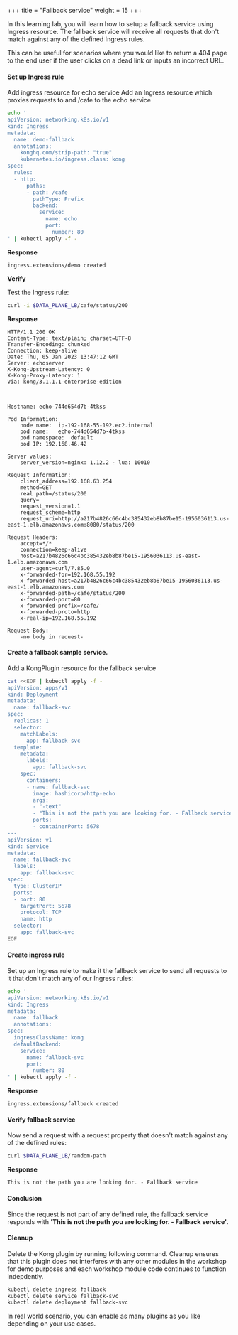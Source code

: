 +++
title = "Fallback service"
weight = 15
+++

In this learning lab,  you will learn how to setup a fallback service using Ingress resource. The fallback service will receive all requests that don't match against any of the defined Ingress rules. 

This can be useful for scenarios where you would like to return a 404 page to the end user if the user clicks on a dead link or inputs an incorrect URL.

#### Set up Ingress rule

Add ingress resource for echo  service
Add an Ingress resource which proxies requests to and /cafe to the echo service

```bash
echo '
apiVersion: networking.k8s.io/v1
kind: Ingress
metadata:
  name: demo-fallback
  annotations:
    konghq.com/strip-path: "true"
    kubernetes.io/ingress.class: kong
spec:
  rules:
  - http:
      paths:
      - path: /cafe
        pathType: Prefix
        backend:
          service:
            name: echo
            port: 
              number: 80
' | kubectl apply -f -
```

**Response**

```
ingress.extensions/demo created
```

**Verify**

Test the Ingress rule:

```bash
curl -i $DATA_PLANE_LB/cafe/status/200
```

**Response**

```
HTTP/1.1 200 OK
Content-Type: text/plain; charset=UTF-8
Transfer-Encoding: chunked
Connection: keep-alive
Date: Thu, 05 Jan 2023 13:47:12 GMT
Server: echoserver
X-Kong-Upstream-Latency: 0
X-Kong-Proxy-Latency: 1
Via: kong/3.1.1.1-enterprise-edition



Hostname: echo-744d654d7b-4tkss

Pod Information:
	node name:	ip-192-168-55-192.ec2.internal
	pod name:	echo-744d654d7b-4tkss
	pod namespace:	default
	pod IP:	192.168.46.42

Server values:
	server_version=nginx: 1.12.2 - lua: 10010

Request Information:
	client_address=192.168.63.254
	method=GET
	real path=/status/200
	query=
	request_version=1.1
	request_scheme=http
	request_uri=http://a217b4826c66c4bc385432eb8b87be15-1956036113.us-east-1.elb.amazonaws.com:8080/status/200

Request Headers:
	accept=*/*  
	connection=keep-alive  
	host=a217b4826c66c4bc385432eb8b87be15-1956036113.us-east-1.elb.amazonaws.com  
	user-agent=curl/7.85.0  
	x-forwarded-for=192.168.55.192  
	x-forwarded-host=a217b4826c66c4bc385432eb8b87be15-1956036113.us-east-1.elb.amazonaws.com  
	x-forwarded-path=/cafe/status/200  
	x-forwarded-port=80  
	x-forwarded-prefix=/cafe/  
	x-forwarded-proto=http  
	x-real-ip=192.168.55.192  

Request Body:
	-no body in request-
```


#### Create a fallback sample service.

Add a KongPlugin resource for the fallback service

```bash
cat <<EOF | kubectl apply -f -
apiVersion: apps/v1
kind: Deployment
metadata:
  name: fallback-svc
spec:
  replicas: 1
  selector:
    matchLabels:
      app: fallback-svc
  template:
    metadata:
      labels:
        app: fallback-svc
    spec:
      containers:
      - name: fallback-svc
        image: hashicorp/http-echo
        args:
        - "-text"
        - "This is not the path you are looking for. - Fallback service"
        ports:
        - containerPort: 5678
---
apiVersion: v1
kind: Service
metadata:
  name: fallback-svc
  labels:
    app: fallback-svc
spec:
  type: ClusterIP
  ports:
  - port: 80
    targetPort: 5678
    protocol: TCP
    name: http
  selector:
    app: fallback-svc
EOF
```

#### Create ingress rule

Set up an Ingress rule to make it the fallback service to send all requests to it that don't match any of our Ingress rules:

```bash
echo '
apiVersion: networking.k8s.io/v1
kind: Ingress
metadata:
  name: fallback
  annotations:
spec:
  ingressClassName: kong
  defaultBackend:
    service:
      name: fallback-svc
      port:
        number: 80
' | kubectl apply -f -
```



**Response**

```
ingress.extensions/fallback created
```

#### Verify fallback service

Now send a request with a request property that doesn't match against any of the defined rules:

```bash
curl $DATA_PLANE_LB/random-path
```

**Response**

```
This is not the path you are looking for. - Fallback service
```

#### Conclusion
Since the request is not part of any defined rule, the fallback service responds with **'This is not the path you are looking for. - Fallback service'**. 


#### Cleanup

Delete the Kong plugin by running following command. Cleanup ensures that this plugin does not interferes with any other modules in the workshop for demo purposes and each workshop module code continues to function indepdently.

```bash
kubectl delete ingress fallback
kubectl delete service fallback-svc
kubectl delete deployment fallback-svc
```

In real world scenario, you can enable as many plugins as you like depending on your use cases.